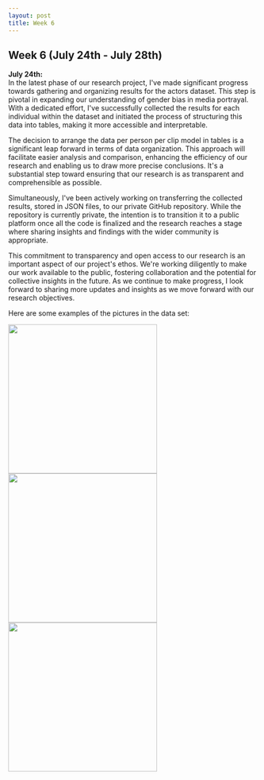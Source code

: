 ```yaml
---
layout: post
title: Week 6
---
```


## Week 6 (July 24th - July 28th)

**July 24th:**  
In the latest phase of our research project, I've made significant progress towards gathering and organizing results for the actors dataset. This step is pivotal in expanding our understanding of gender bias in media portrayal. With a dedicated effort, I've successfully collected the results for each individual within the dataset and initiated the process of structuring this data into tables, making it more accessible and interpretable.

The decision to arrange the data per person per clip model in tables is a significant leap forward in terms of data organization. This approach will facilitate easier analysis and comparison, enhancing the efficiency of our research and enabling us to draw more precise conclusions. It's a substantial step toward ensuring that our research is as transparent and comprehensible as possible.

Simultaneously, I've been actively working on transferring the collected results, stored in JSON files, to our private GitHub repository. While the repository is currently private, the intention is to transition it to a public platform once all the code is finalized and the research reaches a stage where sharing insights and findings with the wider community is appropriate.

This commitment to transparency and open access to our research is an important aspect of our project's ethos. We're working diligently to make our work available to the public, fostering collaboration and the potential for collective insights in the future. As we continue to make progress, I look forward to sharing more updates and insights as we move forward with our research objectives.

Here are some examples of the pictures in the data set:
<p float="left">
  <img src="[https://github.com/veronicaflores/dreusummer2023/assets/52052151/6b0ae6ca-a8ca-4f3e-822f-0b1b1f099ce5](https://github.com/veronicaflores/dreusummer2023/assets/52052151/a0c7965f-dfac-470e-9adb-ff0d2dbc0b0d)" width="300" />
  <img src="https://github.com/veronicaflores/dreusummer2023/assets/52052151/338b6e91-3225-4aae-bc5e-9e37b429406a" width="300" /> 
  <img src="[https://github.com/veronicaflores/dreusummer2023/assets/52052151/170020d9-4506-43ae-b9a7-2c6bc11a4cc](https://github.com/veronicaflores/dreusummer2023/assets/52052151/865fd3e5-d267-42cd-a72f-e6d50ec32a04)7" width="300" /> 
</p>


